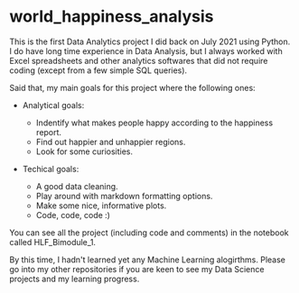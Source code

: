# world_happiness_analysis
This is the first Data Analytics project I did back on July 2021 using Python. 
I do have long time experience in Data Analysis, but I always worked with Excel spreadsheets and other analytics softwares that did not require coding (except from a few simple SQL queries).  

Said that, my main goals for this project where the following ones: 

- Analytical goals:
    - Indentify what makes people happy according to the happiness report.
    - Find out happier and unhappier regions.
    - Look for some curiosities.
    
- Techical goals:
    - A good data cleaning.
    - Play around with markdown formatting options.
    - Make some nice, informative plots.
    - Code, code, code :)

You can see all the project (including code and comments) in the notebook called HLF_Bimodule_1. 

By this time, I hadn't learned yet any Machine Learning alogirthms. Please go into my other repositories if you are keen to see my Data Science projects and my learning progress. 
